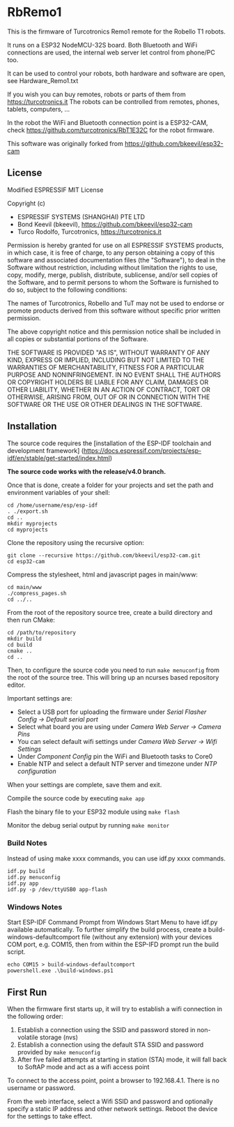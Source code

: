 # RbRemo1

This is the firmware of Turcotronics Remo1 remote for the Robello T1 robots.

It runs on a ESP32 NodeMCU-32S board.
Both Bluetooth and WiFi connections are used, the internal web server let control from phone/PC too.

It can be used to control your robots, both hardware and software are open, see Hardware_Remo1.txt

If you wish you can buy remotes, robots or parts of them from https://turcotronics.it 
The robots can be controlled from remotes, phones, tablets, computers, ... 

In the robot the WiFi and Bluetooth connection point is a ESP32-CAM, 
check https://github.com/turcotronics/RbT1E32C for the robot firmware.

This software was originally forked from https://github.com/bkeevil/esp32-cam


## License

Modified ESPRESSIF MIT License

Copyright (c)

* ESPRESSIF SYSTEMS (SHANGHAI) PTE LTD
* Bond Keevil (bkeevil), https://github.com/bkeevil/esp32-cam
* Turco Rodolfo, Turcotronics, https://turcotronics.it

Permission is hereby granted for use on all ESPRESSIF SYSTEMS products, in which case,
it is free of charge, to any person obtaining a copy of this software and associated
documentation files (the "Software"), to deal in the Software without restriction, including
without limitation the rights to use, copy, modify, merge, publish, distribute, sublicense,
and/or sell copies of the Software, and to permit persons to whom the Software is furnished
to do so, subject to the following conditions:

The names of Turcotronics, Robello and TuT may not be used to endorse or promote
products derived from this software without specific prior written permission.

The above copyright notice and this permission notice shall be included in all copies or
substantial portions of the Software.

THE SOFTWARE IS PROVIDED "AS IS", WITHOUT WARRANTY OF ANY KIND, EXPRESS OR
IMPLIED, INCLUDING BUT NOT LIMITED TO THE WARRANTIES OF MERCHANTABILITY, FITNESS
FOR A PARTICULAR PURPOSE AND NONINFRINGEMENT. IN NO EVENT SHALL THE AUTHORS OR
COPYRIGHT HOLDERS BE LIABLE FOR ANY CLAIM, DAMAGES OR OTHER LIABILITY, WHETHER
IN AN ACTION OF CONTRACT, TORT OR OTHERWISE, ARISING FROM, OUT OF OR IN
CONNECTION WITH THE SOFTWARE OR THE USE OR OTHER DEALINGS IN THE SOFTWARE.


## Installation

The source code requires the [installation of the ESP-IDF toolchain and development framework]
(https://docs.espressif.com/projects/esp-idf/en/stable/get-started/index.html)

**The source code works with the release/v4.0 branch.**

Once that is done, create a folder for your projects and set the path and environment variables of your shell:

```
cd /home/username/esp/esp-idf
. ./export.sh
cd ..
mkdir myprojects
cd myprojects
```

Clone the repository using the recursive option:

```
git clone --recursive https://github.com/bkeevil/esp32-cam.git
cd esp32-cam
```

Compress the stylesheet, html and javascript pages in main/www:

```
cd main/www
./compress_pages.sh
cd ../..
```

From the root of the repository source tree, create a build directory and then run CMake:

```
cd /path/to/repository
mkdir build
cd build
cmake ..
cd ..
```

Then, to configure the source code you need to run `make menuconfig` from the root of the source tree. This will bring up an ncurses based repository editor.

Important settings are:
- Select a USB port for uploading the firmware under *Serial Flasher Config -> Default serial port*
- Select what board you are using under *Camera Web Server -> Camera Pins*
- You can select default wifi settings under *Camera Web Server -> Wifi Settings*
- Under *Component Config* pin the WiFi and Bluetooth tasks to Core0
- Enable NTP and select a default NTP server and timezone under *NTP configuration*

When your settings are complete, save them and exit.

Compile the source code by executing `make app`

Flash the binary file to your ESP32 module using `make flash` 

Monitor the debug serial output by running `make monitor`


### Build Notes

Instead of using make xxxx commands, you can use idf.py xxxx commands.

```
idf.py build
idf.py menuconfig
idf.py app
idf.py -p /dev/ttyUSB0 app-flash
```


### Windows Notes

Start ESP-IDF Command Prompt from Windows Start Menu to have idf.py available automatically.
To further simplify the build process, create a build-windows-defaultcomport file (without any extension) with your devices COM port, e.g. COM15, then from within the ESP-IFD prompt run the build script.
```
echo COM15 > build-windows-defaultcomport
powershell.exe .\build-windows.ps1
```


## First Run

When the firmware first starts up, it will try to establish a wifi connection in the following order:

1. Establish a connection using the SSID and password stored in non-volatile storage (nvs)
2. Establish a connection using the default STA SSID and password provided by `make menuconfig`
3. After five failed attempts at starting in station (STA) mode, it will fall back to SoftAP mode and act as a wifi access point

To connect to the access point, point a browser to 192.168.4.1. There is no username or password.

From the web interface, select a Wifi SSID and password and optionally specify a static IP address and other network settings. Reboot the device for the settings to take effect.

